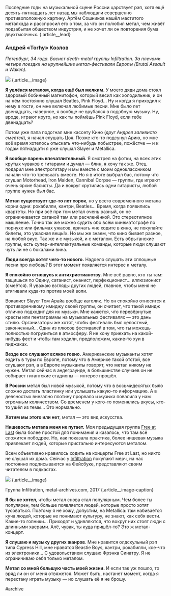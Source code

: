 Последние годы на музыкальной сцене России царствует рэп, хотя ещё десять-пятнадцать лет назад мы наблюдали совершенно противоположную картину. Артём Сошников нашёл маститого металхэда и расспросил его о том, за что он полюбил метал, чем живёт подзабытая обществом индустрия, и не хочет ли он повторения бума двухтысячных. {.article\_\_lead}

### Андрей «Torhy» Козлов
_Петербург, 34 года. Басист death-metal группы Infiltration. За плечами четыре поездки на крупнейшие метал-фестивали Европы (Brutal Assault и Waken)._

![][image-1] {.article\_\_image}

**Я увлёкся металом, когда ещё был мелким.** У моего дяди дома стоял здоровый бобинный магнитофон, который весил как холодильник, и он на нём постоянно слушал Beatles, Pink Floyd… Ну и когда я приходил к нему в гости, он мне включал любимые песни. Мне было лет двенадцать, наверное, я вообще не врубался в подобную музыку. Ну, вроде, играют круто, но как ты поймёшь Pink Floyd, если тебе двенадцать?

Потом уже папа подогнал мне кассету Кино (_друг Андрея заливисто смеётся_), я начал слушать Цоя. Позже кто-то подсунул Арию, но мне всё время хотелось отыскать что-нибудь побыстрее, пожёстче — и к годам пятнадцати я уже слушал Slayer и Metallica.

**Я вообще парень впечатлительный.** Я смотрел на фотки, на всех этих крутых чуваков с гитарами и думал — блин, я хочу так же. Отец подарил мне электрогитару и мы вместе с моим одноклассником начали что-то тренькать вместе. Но я в итоге выбрал бас, потому что слушал Motorhead, Iron Maiden, Cannibal Corpse — группы, где играют очень яркие басисты. Да и вокруг крутились одни гитаристы, любой группе нужен был бас.

**Метал существует где-то лет сорок**, но у всего современного метала корни одни: рокабилли, кантри, Beatles… Время, когда появились квартеты. Но при всё при том метал очень разный, он не ограничивается cатаной там или расчленёнкой. Это стереотипное мышление. Точно так же можно судить обо всём кинематографе по порнухе или фильмах ужасов, кричать «не ходите в кино, не покупайте билеты, это ужасная вещь!». Но мы же знаем, что кино бывает разное, на любой вкус. Так же и с музыкой, и с металом. Есть обрыганские группы, есть супер-интеллектуальные команды, которые люди слушают чуть ли не с бокалами вина.

**Люди всегда хотят чего-то нового.** Надоело слушать эти сплошные песни про любовь? В этот момент появляется интерес к металу. 

**Я спокойно отношусь к антихристианству.** Мне всё равно, кто ты там: тащишься по Одину, сатанист, онанист, перфекционист… иллюзионист (смеётся). Я уважаю взгляды других людей, главное, чтобы меня не втягивали куда-то против моей воли.

Вокалист Slayer Том Арайа вообще католик. Но он спокойно относится к противоречивому имиджу своей группы, он считает, что такой имидж отлично подходит для их музыки. Мне кажется, что перевёрнутые кресты или пентаграммы на музыкальных фестивалях — это дань стилю. Организаторы же хотят, чтобы фестиваль был целостный, законченный… Один из плюсов фестивалей в том, что ты можешь полностью погрузиться в атмосферу. Я не хочу приехать на какой-нибудь фест и чтобы там ходили, предположим, какие-то хуи в пиджаках.

**Везде все слушают всякое говно.** Американские музыканты хотят ездить в туры по Европе, потому что в Америке такой отстой, все слушают рэп, а в Европе музыканты говорят, что метал никому не нужен. Метал сейчас в андеграунде, в большинстве случаев он не собирает гигантские стадионы — интерес прошёл.

**В России** метал был новой музыкой, потому что в восьмидесятых было сложно достать пластинку или услышать какую-то информацию. А в девяностых внезапно плотину прорвало и музыка повалила у нам огромным количеством. Со временем у кого-то поменялись вкусы, кто-то ушёл из темы… Это нормально.

**Хотим мы этого или нет**, метал — это вид искусства.

**Нишевость метала меня не пугает.** Моя предыдущая группа [Free at Last][1] была более простой для понимания и казалось, что там всё сложится пободрее. Но, как показала практика, более нишевая музыка привлекает людей, которые пристально интересуются металом. 

Всем объективно нравилось ходить на концерты Free at Last, но никто не слушал их дома. Сейчас у [Infiltration][2] покупают мерч, на нас постоянно подписываются на Фейсбуке, представляют своим читателям в подкастах.

![][image-2] {.article\_\_image}

Группа Infiltration, metal-archives.com, 2017 {.article\_\_image-caption}

**Я бы не хотел**, чтобы метал снова стал популярным. Чем более ты популярен, тем больше появляется людей, которые просто хотят тусоваться. Поэтому я не хожу, допустим, на Metallica: там набивается куча людей, которые не понимают культуру, не знают, как себя вести. Какие-то гопники… Приходят и удивляются, что вокруг них стоят люди с длинными хаерами. Алё, чувак, ты куда пришёл-то? Это ж метал-концерт.

**Я слушаю и музыку других жанров**. Мне нравится олдскульный рэп типа Cypress Hill, мне нравятся Beastie Boys, кантри, рокабилли, кое-что из электроники… С удовольствием слушаю Фрэнка Синатру. Я не ограничиваю себя только металом.

**Метал со мной большую часть моей жизни.** И если так уж пошло, то вряд ли он от меня отвяжется. Может быть, настанет момент, когда я перестану играть музыку — но слушать её я не брошу.

[1]:	http://www.freeatlast.ru/
[2]:	https://infiltrationdeath.bandcamp.com/

[image-1]:	https://d3n32ilufxuvd1.cloudfront.net/59e898cf0f783d4361faf1f1/886143/upload-c10c1cd0-a66e-11e8-aadd-1302254a777c.jpg
[image-2]:	https://d3n32ilufxuvd1.cloudfront.net/59e898cf0f783d4361faf1f1/886143/upload-4001e3d0-a66a-11e8-b534-0ddef94f1dec.jpg

#archive